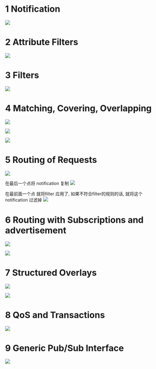 

# 1 Notification 


![](image/Pasted%20image%2020241121194639.png)

# 2 Attribute Filters


![](image/Pasted%20image%2020241121194703.png)

# 3 Filters

![](image/Pasted%20image%2020241121194717.png)

# 4 Matching, Covering, Overlapping

![](image/Pasted%20image%2020241121194843.png)

![](image/Pasted%20image%2020241121194855.png)

![](image/Pasted%20image%2020241121194905.png)




# 5 Routing of Requests


![](image/Pasted%20image%2020241121195045.png)


在最后一个点将 notification 复制 
![](image/Pasted%20image%2020241121195120.png)


在最前面一个点 就将filter 应用了, 如果不符合filter的规则的话, 就将这个notification 过滤掉
![](image/Pasted%20image%2020241121195430.png)





# 6 Routing with Subscriptions and advertisement

![](image/Pasted%20image%2020241121195656.png)


![](image/Pasted%20image%2020241121195710.png)


# 7 Structured Overlays

![](image/Pasted%20image%2020241121195942.png)


![](image/Pasted%20image%2020241121200135.png)



# 8 QoS and Transactions

![](image/Pasted%20image%2020241121200157.png)



# 9 Generic Pub/Sub Interface


![](image/Pasted%20image%2020241121200435.png)



